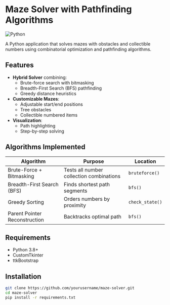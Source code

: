 # Maze Solver with Pathfinding Algorithms

![Python](https://img.shields.io/badge/Python-3.8+-blue.svg)

A Python application that solves mazes with obstacles and collectible numbers using combinatorial optimization and pathfinding algorithms.

## Features

- **Hybrid Solver** combining:
  - Brute-force search with bitmasking
  - Breadth-First Search (BFS) pathfinding
  - Greedy distance heuristics
- **Customizable Mazes**:
  - Adjustable start/end positions
  - Tree obstacles
  - Collectible numbered items
- **Visualization**:
  - Path highlighting
  - Step-by-step solving

## Algorithms Implemented

| Algorithm | Purpose | Location |
|-----------|---------|----------|
| Brute-Force + Bitmasking | Tests all number collection combinations | `bruteforce()` |
| Breadth-First Search (BFS) | Finds shortest path segments | `bfs()` |
| Greedy Sorting | Orders numbers by proximity | `check_state()` |
| Parent Pointer Reconstruction | Backtracks optimal path | `bfs()` |

## Requirements

- Python 3.8+
- CustomTkinter
- ttkBootstrap

## Installation

```bash
git clone https://github.com/yourusername/maze-solver.git
cd maze-solver
pip install -r requirements.txt
